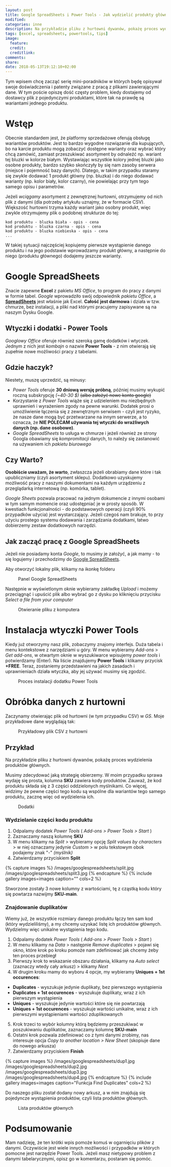 ```yaml
---
layout: post
title: Google SpreadSheets i Power Tools - Jak wydzielić produkty główne z wariantów?
modified:
categories: inne
description: Na przykładzie pliku z hurtowni dywanów, pokażę proces wydzielenia produktów głównych z wariantów.
tags: [excel, spreadsheets, powertools, tips]
image:
  feature:
  credit:
  creditlink:
comments:
share:
date: 2018-05-13T19:12:10+02:00
---
```


Tym wpisem chcę zacząć serię mini-poradników w których będę opisywał swoje doświadczenia i patenty związane z pracą z plikami zawierającymi dane. W tym poście opiszę dość częsty problem, kiedy dostajemy od dostawcy plik z pojedynczymi produktami, które tak na prawdę są wariantami jednego produktu.

<!-- more -->

# Wstęp

Obecnie standardem jest, że platformy sprzedażowe oferują obsługę wariantów produktów. Jest to bardzo wygodne rozwiązanie dla kupujących, bo na karcie produktu mogą zobaczyć dostępne warianty oraz wybrać który chcą zamówić, zamiast przeszukiwać asortyment by odnaleźć np. wariant tej bluzki w kolorze białym. Wystawiając wszystkie kolory jednej bluzki jako osobne produkty, bardzo szybko skończyły by się nam zasoby serwera (miejsce i pojemność bazy danych). Dlatego, w takim przypadku staramy się zwykle dodawać 1 produkt główny (np. bluzka) i do niego dodawać warianty (np. kolor biały, kolor czarny), nie powielając przy tym tego samego opisu i parametrów.

Jeżeli *wciągamy* asortyment z zewnętrznej hurtowni, otrzymujemy od nich plik z danymi (dla potrzeby artykułu uznajmy, że w formacie CSV). Większość hurtowni trzyma każdy wariant jako osobny produkt, więc zwykle otrzymujemy plik o podobnej strukturze do tej:
```
kod produktu - bluzka biała - opis - cena
kod produktu - bluzka czarna - opis - cena
kod produktu - bluzka niebieska - opis - cena
...
```

W takiej sytuacji najczęściej kopiujemy pierwsze wystąpienie danego produktu i na jego podstawie wprowadzamy produkt główny, a następnie do niego (produktu głównego) dodajemy jeszcze warianty.

# Google SpreadSheets
Znacie zapewne **Excel** z pakietu *MS Office*, to program do pracy z danymi w formie tabel. *Google* wprowadziło swój odpowiednik *pakietu Office*, a **[SpreadSheets](https://docs.google.com/spreadsheets/u/0/)** jest właśnie jak Excel. **Całość jest darmowa** i działa w tzw. chmurze, bez instalacji, a pliki nad którymi pracujemy zapisywane są na naszym Dysku Google.

## Wtyczki i dodatki - Power Tools
*Googlowy Office* oferuje również szeroką gamę dodatków i wtyczek. Jednym z nich jest *kombajn* o nazwie **Power Tools** - z nim otwierają się zupełnie nowe możliwości pracy z tabelami.

## Gdzie haczyk?
Niestety, muszę uprzedzić, są minusy:
- *Power Tools* oferuje **30 dniową wersję próbną**, później musimy wykupić roczną subskrypcję *(~40-30 $)* ~~(albo założyć nowe konto google)~~
- Korzystanie z *Power Tools* wiąże się z udzieleniem mu niezbędnych uprawnień i wyrażeniem zgody na pewne warunki. Dodatek prosi o umożliwienie łączenia się z zewnętrznym serwisem - czyli jest ryzyko, że nasze dane mogą być przetwarzane na innym serwerze, a to oznacza, że **NIE POLECAM używania tej wtyczki do wrażliwych danych (np. dane osobowe)**.
- *Google SpreadSheets* to usługa w chmurze i jeżeli również ze strony Googla obawiamy się *kompromitacji* danych, to należy się zastanowić na używaniem ich *pakietu biurowego*

## Czy Warto?
**Osobiście uważam, że warto**, zwłaszcza jeżeli obrabiamy dane które i tak upubliczniamy (czyli asortyment sklepu). Dodatkowo uzyskujemy możliwość pracy z naszymi dokumentami na każdym urządzeniu z przeglądarką internetową (np. komórka, tablet).

*Google Sheets* pozwala pracować na jednym dokumencie z innymi osobami w tym samym momencie oraz udostępniać je w prosty sposób. W kwestiach funkcjonalności - do podstawowych operacji (czyli 90% przypadków użycia) jest wystarczający. Jeżeli czegoś nam brakuje, to przy użyciu prostego systemu dodawania i zarządzania dodatkami, łatwo dobierzemy zestaw dodatkowych narzędzi.

## Jak zacząć pracę z Google SpreadSheets
Jeżeli nie posiadamy konta *Google*, to musimy je założyć, a jak mamy - to się logujemy i przechodzimy do [Google SpreadSheets](https://docs.google.com/spreadsheets/u/0/).

Aby otworzyć lokalny plik, klikamy na ikonkę folderu
<figure class="center">
	<img src='{{ site.url }}/images/googlespreadsheets/ss1.jpg' alt="">
	<figcaption>Panel Google SpreadSheets</figcaption>
</figure>

Następnie w wyświetlonym oknie wybieramy zakładkę *Upload* i możemy przeciągnąć i upuścić plik albo wybrać go z dysku po kliknięciu przycisku *Select a file from your computer*
<figure class="center">
	<img src='{{ site.url }}/images/googlespreadsheets/ss2.jpg' alt="">
	<figcaption>Otwieranie pliku z komputera</figcaption>
</figure>

# Instalacja wtyczki Power Tools
Kiedy już otworzymy nasz plik, zobaczymy znajomy interfejs. Duża tabela i menu kontekstowe z narzędziami u góry. W menu wybieramy *Add-ons* > *Get add-ons*, w otwartym oknie w wyszukiwarce wpisujemy *power tools* i potwierdzamy (Enter). 
Na liście znajdujemy **Power Tools** i klikamy przycisk **+FREE**. 
Teraz, zostaniemy przedstawieni na jakich zasadach i uprawnieniach działa wtyczka, aby jej używać musimy się zgodzić.

<figure class="center">
	<img src='{{ site.url }}/images/googlespreadsheets/addon2.gif' alt="">
	<figcaption>Proces instalacji dodatku Power Tools</figcaption>
</figure>

# Obróbka danych z hurtowni
Zaczynamy otwierając plik od hurtowni (w tym przypadku CSV) w *GS*. Moje przykładowe dane wyglądają tak:
<figure class="center">
	<img src='{{ site.url }}/images/googlespreadsheets/example_data.jpg' alt="">
	<figcaption>Przykładowy plik CSV z hurtowni</figcaption>
</figure>

## Przykład
Na przykładzie pliku z hurtowni dywanów, pokażę proces wydzielenia produktów głównych. 

Musimy zdecydować jaką strategię obierzemy. W moim przypadku sprawa wydaję się prosta, kolumna **SKU** zawiera kody produktów. Zauważ, że kod produktu składa się z 3 części oddzielonych myślnikami. 
Co więcej, widzimy że pewne części tego kodu są wspólne dla wariantów tego samego produktu, zacznę więc od wydzielenia ich.

<figure class="center">
	<img src='{{ site.url }}/images/googlespreadsheets/tools.jpg' alt="">
	<figcaption>Dodatki</figcaption>
</figure>

### Wydzielanie części kodu produktu

1. Odpalamy dodatek *Power Tools* ( *Add-ons > Power Tools > Start* )
2. Zaznaczamy naszą kolumnę **SKU**
3. W menu klikamy na *Split* > wybieramy opcję *Split values by characters* > w niej oznaczamy jedynie *Custom* > w polu tekstowym obok podajemy znak "-" *(myślnik)*
4. Zatwierdzamy przyciskiem **Split**

{% capture images %}
	/images/googlespreadsheets/split.jpg
	/images/googlespreadsheets/split3.jpg
{% endcapture %}
{% include gallery images=images caption="" cols=2 %}

Stworzone zostały 3 nowe kolumny z wartościami, tę z cząstką kodu który się powtarza nazwijmy **SKU-main**.

### Znajdowanie duplikatów

Wiemy już, że wszystkie rozmiary danego produktu łączy ten sam kod (który wydzieliliśmy), a my chcemy uzyskać listę ich produktów głównych. Wydzielmy więc unikalne wystąpienia tego kodu.

1. Odpalamy dodatek *Power Tools* ( *Add-ons > Power Tools > Start* )
2. W menu klikamy na *Data* > następnie *Remove duplicates* > pojawi się okno, które krok po kroku pomoże nam zdefiniować jak chcemy żeby ten proces przebiegł
3. Pierwszy krok to wskazanie obszaru działania, klikamy na *Auto select* (zaznaczy wtedy cały arkusz) > klikamy *Next*
4. W drugim kroku mamy do wyboru 4 opcje, my wybieramy **Uniques + 1st occurences**:
- **Duplicates** - wyszukuje jedynie duplikaty, bez pierwszego wystąpienia
- **Duplicates + 1st occurences** - wyszukuje duplikaty, wraz z ich pierwszym wystąpienia
- **Uniques** - wyszukuje jedynie wartości które się nie powtarzają
- **Uniques + 1st occurences** - wyszukuje wartości unikalne, wraz z ich pierwszymi wystąpieniami wartości zduplikowanych
5. Krok trzeci to wybór kolumny którą będziemy przeszukiwać w poszukiwaniu duplikatów, zaznaczamy kolumnę **SKU-main**
6. Ostatni krok pozwala zdefiniować co z tymi danymi zrobimy, nas interesuje opcja *Copy to another location > New Sheet* (skopiuje dane do nowego arkusza)
7. Zatwierdzamy przyciskiem **Finish**

{% capture images %}
	/images/googlespreadsheets/dup1.jpg
	/images/googlespreadsheets/dup2.jpg
	/images/googlespreadsheets/dup3.jpg
	/images/googlespreadsheets/dup4.jpg
{% endcapture %}
{% include gallery images=images caption="Funkcja Find Duplicates" cols=2 %}

Do naszego pliku został dodany nowy arkusz, a w nim znajdują się pojedyncze wystąpienia produktów, czyli lista produktów głównych.
<figure class="center">
	<img src='{{ site.url }}/images/googlespreadsheets/dup_final.jpg' alt="">
	<figcaption>Lista produktów głównych</figcaption>
</figure>

# Podsumowanie
Mam nadzieję, że ten krótki wpis pomoże komuś w ogarnięciu plików z danymi. Oczywiście jest wiele innych możliwości i przypadków w których pomocne jest narzędzie Power Tools. Jeżeli masz nietypowy problem z danymi tabelarycznymi, opisz go w komentarzu, postaram się pomóc.
